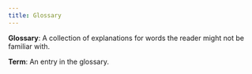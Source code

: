 ```yaml
---
title: Glossary 
---
```


**Glossary**: A collection of explanations for words the reader might not be familiar with.

**Term**: An entry in the glossary.

